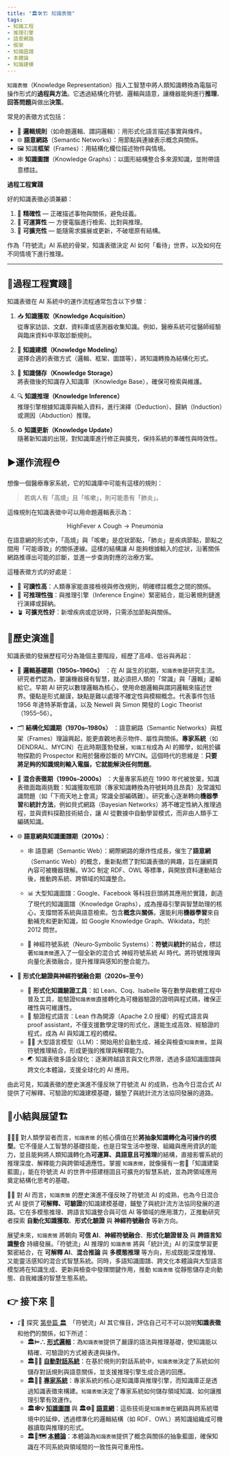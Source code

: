 ```yaml
---
title: "🏛️🛠️🏗️ 知識表徵"
tags:
- 知識工程
- 推理引擎
- 語意網路
- 框架
- 知識圖譜
- 本體論
- 知識建模
---
```

`知識表徵`（Knowledge Representation）指人工智慧中將人類知識轉換為電腦可操作形式的**過程與方法**。它透過結構化符號、邏輯與語意，讓機器能夠進行**推理**、**回答問題**與做出**決策**。

常見的表徵方式包括：

- 📐 **邏輯規則**（如命題邏輯、謂詞邏輯）：用形式化語言描述事實與條件。  
- 🌐 **語意網路**（Semantic Networks）：用節點與連線表示概念與關係。  
- 🖼️ 知識**框架**（Frames）：用結構化欄位描述物件與情境。  
- 🕸 **知識圖譜**（Knowledge Graphs）：以圖形結構整合多來源知識，並附帶語意標註。

**過程工程實踐**

好的知識表徵必須兼顧：
1. 🎯 **精確性** — 正確描述事物與關係，避免歧義。  
2. 🧮 **可運算性** — 方便電腦進行檢索、比對與推理。  
3. 🧱 **可擴充性** — 能隨需求擴展或更新，不破壞原有結構。

作為「符號流」AI 系統的骨架，知識表徵決定 AI 如何「看待」世界，以及如何在不同情境下進行推理。

***

## 🔂過程工程實踐👷


知識表徵在 AI 系統中的運作流程通常包含以下步驟：

1. 📥 **知識獲取（Knowledge Acquisition）**  
   從專家訪談、文獻、資料庫或感測器收集知識。例如，醫療系統可從醫師經驗與臨床資料中萃取診斷規則。

2. 🧩 **知識建模（Knowledge Modeling）**  
   選擇合適的表徵方式（邏輯、框架、圖譜等），將知識轉換為結構化形式。

3. 💾 **知識儲存（Knowledge Storage）**  
   將表徵後的知識存入知識庫（Knowledge Base），確保可檢索與維護。

4. 🔍 **知識推理（Knowledge Inference）**  
   推理引擎根據知識庫與輸入資料，進行演繹（Deduction）、歸納（Induction）或溯因（Abduction）推理。

5. ♻️ **知識更新（Knowledge Update）**  
   隨著新知識的出現，對知識庫進行修正與擴充，保持系統的準確性與時效性。

## ▶️運作流程⛑

想像一個醫療專家系統，它的知識庫中可能有這樣的規則：

> 若病人有「高燒」且「咳嗽」，則可能患有「肺炎」。

這條規則在知識表徵中可以用命題邏輯表示為：

$$
\text{HighFever} \land \text{Cough} \rightarrow \text{Pneumonia}
$$

在語意網的形式中，「高燒」與「咳嗽」是症狀節點，「肺炎」是疾病節點，節點之間用「可能導致」的關係連線。這樣的結構讓 AI 能夠根據輸入的症狀，沿著關係網路推導出可能的診斷，並進一步查詢對應的治療方案。

這種表徵方式的好處是：

- 👀 **可讀性高**：人類專家能直接檢視與修改規則，明確標註概念之間的關係。  
- 🧠 **可推理性強**：與推理引擎（Inference Engine）緊密結合，能沿著規則鏈進行演繹或歸納。  
- 🪴 **可擴充性好**：新增疾病或症狀時，只需添加節點與關係。


## 🔄歷史演進🗿

知識表徵的發展歷程可分為幾個主要階段，經歷了高峰、低谷與再起：

- 📜 **邏輯基礎期（1950s–1960s）** ：在 AI 誕生的初期，`知識表徵`是研究主流。研究者們認為，要讓機器擁有智慧，就必須把人類的「常識」與「邏輯」灌輸給它。早期 AI 研究以數理邏輯為核心，使用命題邏輯與謂詞邏輯來描述世界。優點是形式嚴謹，缺點是難以處理不確定性與模糊概念。代表事件包括 1956 年達特茅斯會議，以及 Newell 與 Simon 開發的 Logic Theorist（1955–56）。
    
- 🗂️ **結構化知識期（1970s–1980s）** ：語意網路（Semantic Networks）與框架（Frames）理論興起，能更直觀地表示物件、屬性與關係。**專家系統**（如 DENDRAL、MYCIN）在此時期蓬勃發展，`知識工程`成為 AI 的顯學，如用於礦物探勘的 Prospector 和用於醫療診斷的 MYCIN。這個時代的思維是：**只要將足夠的知識規則輸入電腦，它就能解決任何問題**。
    
- 🔄 **混合表徵期（1990s–2000s）** ：大量專家系統在 1990 年代被放棄，知識表徵面臨兩挑戰：知識獲取瓶頸（專家知識轉換為符號耗時且昂貴）及常識知識問題（如「下雨天地上會濕」常識全部編碼難）。研究重心逐漸轉向**機器學習**和**統計方法**，例如貝式網路（Bayesian Networks）將不確定性納入推理過程，並與資料探勘技術結合，讓 AI 從數據中自動學習模式，而非由人類手工編碼知識。
    
- 🌐 **語意網與知識圖譜期（2010s）**：
    - 🕸️ 語意網（Semantic Web）：網際網路的爆炸性成長，催生了**語意網**（Semantic Web）的概念，重新點燃了對知識表徵的興趣，旨在讓網頁內容可被機器理解。W3C 制定 RDF、OWL 等標準，與開放資料運動結合後，推動跨系統、跨領域的知識整合。
        
    - 📊 大型知識圖譜：Google、Facebook 等科技巨頭將其應用於實踐，創造了現代的知識圖譜（Knowledge Graphs），成為搜尋引擎與智慧助理的核心，支撐問答系統與語意檢索。包含**概念**與**關係**，還能利用**機器學習**來自動補充和更新知識，如 Google Knowledge Graph、Wikidata，均於 2012 問世。
        
    - 🧠 神經符號系統（Neuro‑Symbolic Systems）：**符號**與**統計**的結合，標誌著`知識表徵`進入了一個全新的混合式 神經符號系統 AI 時代。將符號推理與向量化表徵融合，提升推理與感知的整合能力。
        
- 🧩 **形式化驗證與神經符號融合期（2020s–至今）**
    - 📏 **形式化知識驗證工具**：如 Lean、Coq、Isabelle 等在數學與軟體工程中普及工具，能驗證`知識表徵`直接轉化為可機器驗證的證明與程式碼，確保正確性與可維護性。
    - 🌿 驗證程式語言：Lean 作為開源（Apache 2.0 授權）的程式語言與 proof assistant，不僅支援數學定理的形式化，還能生成高效、經驗證的程式，成為 AI 與知識工程的橋樑。
    - 🧞‍♀️ 大型語言模型（LLM）：開始用於自動生成、補全與檢查`知識表徵`，並與符號推理結合，形成更強的推理與解釋能力。        
    - 🌏 知識表徵多語全球化：逐漸跨越語言與文化界限，透過多語知識圖譜與跨文化本體論，支援全球化的 AI 應用。

由此可見，知識表徵的歷史演進不僅反映了符號流 AI 的成熟，也為今日混合式 AI 提供了可解釋、可驗證的知識建模基礎，鋪墊了與統計流方法協同發展的道路。

## 🎄小結與展望🏗

👧👦🏻 對人類學習者而言，`知識表徵` 的核心價值在於**將抽象知識轉化為可操作的模型**。它不僅是人工智慧的基礎技能，也是日常生活中整理、組織與應用資訊的能力，並且能夠將人類知識轉化為**可運算、具語意且可推理**的結構，直接影響系統的推理深度、解釋能力與跨領域適應性。掌握 `知識表徵`，就像擁有一套📘「知識建築藍圖」，能在符號流 AI 的世界中搭建穩固且可擴充的智慧系統，並為跨領域應用奠定結構化思考的基礎。

🤖🦾 對 AI 而言，`知識表徵` 的歷史演進不僅反映了符號流 AI 的成熟，也為今日混合式 AI 提供了**可解釋、可驗證**的知識建模基礎，鋪墊了與統計流方法協同發展的道路。它在多模態推理、跨語言知識整合與可信 AI 等領域的應用潛力，正推動研究者探索 **自動化知識獲取**、**形式化驗證** 與 **神經符號融合** 等新方向。

展望未來，`知識表徵` 將朝向 **可信 AI**、**神經符號融合**、**形式化驗證普及** 與 **跨語言知識整合** 持續發展。「符號流」AI 推理的 `知識表徵` 將與「統計流」AI 的深度學習更緊密結合，在 **可解釋 AI**、**混合推論** 與 **多模態推理** 等方向，形成既能深度推理、又能靈活感知的混合式智慧系統。同時，多語知識圖譜、跨文化本體論與大型語言模型將在知識生成、更新與檢查中發揮關鍵作用，推動 `知識表徵` 從靜態儲存走向動態、自我維護的智慧生態系統。

## 👉 接下來 🪸

- ⮦🚦 探究 [第參篇 🏛️](03----symbolic_ai.zh-hant)　「符號流」AI 其它條目，評估自己可不可以說明**知識表徵**和他們的關係，如下所述：
    - **🏛️⊨∴ [形式邏輯](03-01-formal_logic.zh-hant)**：為`知識表徵`提供了嚴謹的語法與推理基礎，使知識能以精確、可驗證的方式被表達與操作。
    - **🏛️🤖💬 [自動對話系統](03-02-automatic_dialogue_systems.zh-hant)**：在基於規則的對話系統中，`知識表徵`決定了系統如何儲存對話規則與語意關係，並支援推理引擎生成合適的回應。
    - **🏛️🎁🧠 [專家系統](03-03-expert_systems.zh-hant)**：專家系統的核心是知識庫與推理引擎，而知識庫正是透過知識表徵來構建。`知識表徵`決定了專家系統如何儲存領域知識、如何讓推理引擎有效運作。
    - **🏛️🕸💡 [知識圖譜](03-05-knowledge_graphs.zh-hant)** 與 **🏛️🌐🔗 [語意網](03-06-semantic_web.zh-hant)**：這些技術是`知識表徵`在網路與跨系統環境中的延伸，透過標準化的邏輯結構（如 RDF、OWL）將知識組織成可機器讀取與推理的形式。
    - **🏛️🌌🗺️ [本體論](03-07-ontology.zh-hant)**：本體論為`知識表徵`提供了概念與關係的抽象藍圖，確保知識在不同系統與領域間的一致性與可重用性。
